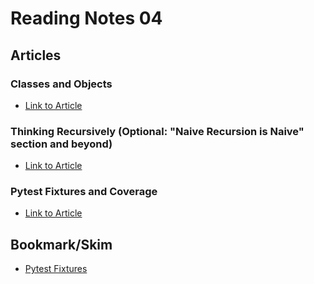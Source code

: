 # Reading Notes 04

## Articles  

### Classes and Objects  
* [Link to Article](https://www.learnpython.org/en/Classes_and_Objects)  

### Thinking Recursively (Optional: "Naive Recursion is Naive" section and beyond)  
* [Link to Article](https://realpython.com/python-thinking-recursively/)  

### Pytest Fixtures and Coverage  
* [Link to Article](https://www.linuxjournal.com/content/python-testing-pytest-fixtures-and-coverage)  

## Bookmark/Skim
* [Pytest Fixtures](https://docs.pytest.org/en/latest/fixture.html)  